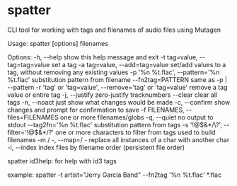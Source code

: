 # spatter

CLI tool for working with tags and filenames of audio files using Mutagen


Usage: spatter [options] filenames

Options:
  -h, --help            show this help message and exit
  -t tag=value, --tag=tag=value
                        set a tag
  -a tag=value, --add=tag=value
                        set/add values to a tag, without removing any existing
                        values
  -p '%n %t.flac', --pattern='%n %t.flac'
                        substitution pattern from filename
  --fn2tag=PATTERN      same as -p | --pattern
  -r 'tag' or 'tag=value', --remove='tag' or 'tag=value'
                        remove a tag value or entire tag
  -j, --justify         zero-justify tracknumbers
  --clear               clear all tags
  -n, --noact           just show what changes would be made
  -c, --confirm         show changes and prompt for confirmation to save
  -f FILENAMES, --files=FILENAMES
                        one or more filenames/globs
  -q, --quiet           no output to stdout
  --tag2fn='%n %t.flac'
                        substitution pattern from tags
  -s '!@$&*/\?', --filter='!@$&*/\?'
                        one or more characters to filter from tags used to
                        build filenames
  -m / -, --map=/ -     replace all instances of a char with another char
  -i, --index           index files by filename order (persistent file order)

spatter id3help: for help with id3 tags

example:
spatter -t artist="Jerry Garcia Band" --fn2tag '%n %t.flac' *.flac
